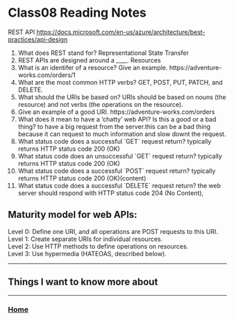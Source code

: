# Class08 Reading Notes
REST API https://docs.microsoft.com/en-us/azure/architecture/best-practices/api-design

<ol><li>What does REST stand for? 
Representational State Transfer
</li><li>REST APIs are designed around a ____.
Resources
</li><li>What is an identifer of a resource? Give an example.
https://adventure-works.com/orders/1
</li><li>What are the most common HTTP verbs?
GET, POST, PUT, PATCH, and DELETE.
</li><li>What should the URIs be based on?
URIs should be based on nouns (the resource) and not verbs (the operations on the resource).
</li><li>Give an example of a good URI.
https://adventure-works.com/orders
</li><li>What does it mean to have a ‘chatty’ web API? Is this a good or a bad thing?
to have a big request from the server.this can be a bad thing because it can request to much information and slow downt the request.
</li><li>What status code does a successful `GET` request return?
typically returns HTTP status code 200 (OK)
</li><li>What status code does an unsuccessful `GET` request return?
typically returns HTTP status code 200 (OK)
</li><li>What status code does a successful `POST` request return?
typically returns HTTP status code 200 (OK)(content)
</li><li>What status code does a successful `DELETE` request return?
the web server should respond with HTTP status code 204 (No Content),
</li>
</ol>

## Maturity model for web APIs:

Level 0: Define one URI, and all operations are POST requests to this URI.   
Level 1: Create separate URIs for individual resources.   
Level 2: Use HTTP methods to define operations on resources.   
Level 3: Use hypermedia (HATEOAS, described below).


----
## Things I want to know more about


---
### [Home](https://github.com/MISalz/301_Reading_Notes)